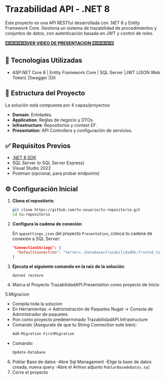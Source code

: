 # Trazabilidad API - .NET 8

Este proyecto es una API RESTful desarrollada con .NET 8 y Entity Framework Core. Gestiona un sistema de trazabilidad de procedimientos y conjuntos de datos, con autenticación basada en JWT y control de roles.

**[ **🎞️🎞️🎞️🎞️🎞️VER VIDEO DE PRESENTACION 🎞️🎞️🎞️🎞️🎞️**](https://youtu.be/nkmPMbNLUOo)**

## 🚀 Tecnologías Utilizadas

- ASP.NET Core 8 | Entity Framework Core | SQL Server |JWT (JSON Web Token) |Swagger |Git

## 📁 Estructura del Proyecto

La solución está compuesta por 4 capas/proyectos:

- **Domain**: Entidades.
- **Application**: Reglas de negocio y DTOs.
- **Infrastructure**: Repositorios y context EF.
- **Presentation**: API Controllers y configuración de servicios.

## ✅ Requisitos Previos

- [.NET 8 SDK](https://dotnet.microsoft.com/en-us/download)
- SQL Server (o SQL Server Express)
- Visual Studio 2022 
- Postman (opcional, para probar endpoints)

## ⚙️ Configuración Inicial

1. **Clona el repositorio**:

   ```bash
   git clone https://github.com/tu-usuario/tu-repositorio.git
   cd tu-repositorio


2. **Configura la cadena de conexión**:

   En `appsettings.json` del proyecto `Presentation`, coloca tu cadena de conexión a SQL Server:

   ```json
   "ConnectionStrings": {
     "DefaultConnection": "Server=.;Database=TrazabilidadDb;Trusted_Connection=True;TrustServerCertificate=True;"
   }


3. **Ejecuta el siguiente comando en la raíz de la solución**:
   ```bash
   dotnet restore

5. Marca el Proyecto TrazabilidadAPI.Presentation como proyecto de Inicio

5.Migracion
  - Compila toda la solucion
  - En Herramientas -> Administración de Paquetes Nuget -> Consola de Administrador de paquetes
  - Pon como proyecto predeterminado  TrazabilidadAPI.Infrastructure
  - Comando (Asegurate de que tu String Connection este bien):
     ```bash
     Add-Migration FirstMigration
  - Comando:
    ```bash
    Update-Database
6. Poblar Base de datos
   -Abre Sql Managament
   -Elige la base de datos creada, nueva query
   -Abre el Arhivo adjunto `PoblarBasedeDatos.sql`
8. Corre el proyecto



